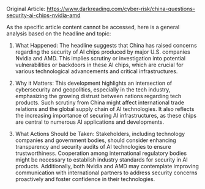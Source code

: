 Original Article: https://www.darkreading.com/cyber-risk/china-questions-security-ai-chips-nvidia-amd

As the specific article content cannot be accessed, here is a general analysis based on the headline and topic:

1) What Happened: The headline suggests that China has raised concerns regarding the security of AI chips produced by major U.S. companies Nvidia and AMD. This implies scrutiny or investigation into potential vulnerabilities or backdoors in these AI chips, which are crucial for various technological advancements and critical infrastructures.

2) Why it Matters: This development highlights an intersection of cybersecurity and geopolitics, especially in the tech industry, emphasizing the growing distrust between nations regarding tech products. Such scrutiny from China might affect international trade relations and the global supply chain of AI technologies. It also reflects the increasing importance of securing AI infrastructures, as these chips are central to numerous AI applications and developments.

3) What Actions Should be Taken: Stakeholders, including technology companies and government bodies, should consider enhancing transparency and security audits of AI technologies to ensure trustworthiness. Cooperation among international regulatory bodies might be necessary to establish industry standards for security in AI products. Additionally, both Nvidia and AMD may contemplate improving communication with international partners to address security concerns proactively and foster confidence in their technologies.